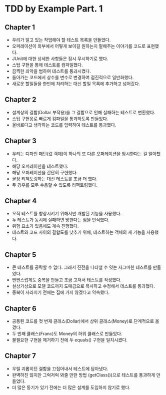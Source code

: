 # TDD by Example Part. 1

## Chapter 1
 * 우리가 알고 있는 작업해야 할 테스트 목록을 만들었다.
 * 오퍼레이션이 외부에서 어떻게 보이길 원하는지 말해주는 이야기를 코드로 표현했다.
 * JUnit에 대한 상세한 사항들은 잠시 무시하기로 했다.
 * 스텁 구현을 통해 테스트를 컴파일했다.
 * 끔찍한 죄악을 범하여 테스트를 통과시켰다.
 * 돌아가는 코드에서 상수를 변수로 변경하여 점진적으로 일반화했다.
 * 새로운 할일들을 한번에 처리하는 대신 할일 목록에 추가하고 넘어갔다.
 
 ## Chapter 2
 * 설계상의 결함(Dollar 부작용)을 그 결함으로 인해 실패하는 테스트로 변환했다.
 * 스텁 구현응로 빠르게 컴파일을 통과하도록 만들었다.
 * 올바르다고 생각하는 코드를 입력하여 테스트를 통과했다.
 
 ## Chapter 3
 * 우리는 디자인 패턴(값 객체)이 하나의 또 다른 오퍼레이션을 암시한다는 걸 알아챘다.
 * 해당 오퍼레이션을 테스트했다.
 * 해당 오퍼레이션을 간단히 구현했다.
 * 곧장 리팩토링하는 대신 테스트를 조금 더 했다.
 * 두 경우를 모두 수용할 수 있도록 리팩토링했다.
 
 ## Chapter 4
 * 오직 테스트를 향상시키기 위해서만 개발된 기능을 사용했다.
 * 두 테스트가 동시에 실패하면 망한다는 점을 인식했다.
 * 위험 요소가 있음에도 계속 진행했다.
 * 테스트와 코드 사이의 결합도를 낮추기 위해, 테스트하는 객체의 새 기능을 사용했다.
 
 ## Chapter 5
 * 큰 테스트를 공략할 수 없다. 그래서 진전을 나타낼 수 잇는 자그마한 테스트를 만들었다.
 * 뻔뻔스럽게도 중복을 만들고 조금 고쳐서 테스트를 작성했다.
 * 설상가상으로 모델 코드까지 도매급으로 복사하고 수정해서 테스트를 통과했다.
 * 중복이 사라지기 전에는 집에 가지 않겠다고 약속했다.
 
 ## Chapter 6
 * 공통된 코드를 첫 번재 클래스(Dollar)에서 상위 클래스(Money)로 단계적으로 옮겼다.
 * 두 번째 클래스(Franc)도 Money의 하위 클래스로 만들었다.
 * 불필요한 구현을 제거하기 전에 두 equals() 구현을 일치시켰다.
 
 ## Chapter 7
 * 우릴 괴롭히던 결함을 끄집어내서 테스트에 담아냈다.
 * 완벽하진 않지만 그럭저럭 봐줄 만한 방법 (getClass())으로 테스트를 통과하게 만들었다.
 * 더 많은 동기가 있기 전에는 더 많은 설계를 도입하지 않기로 했다.
 